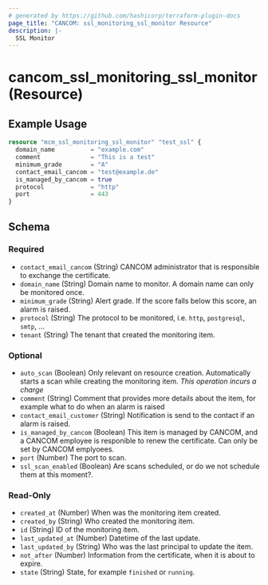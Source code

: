 ```yaml
---
# generated by https://github.com/hashicorp/terraform-plugin-docs
page_title: "CANCOM: ssl_monitoring_ssl_monitor Resource"
description: |-
  SSL Monitor
---
```


# cancom_ssl_monitoring_ssl_monitor (Resource)

## Example Usage

```terraform
resource "mcm_ssl_monitoring_ssl_monitor" "test_ssl" {
  domain_name          = "example.com"
  comment              = "This is a test"
  minimum_grade        = "A"
  contact_email_cancom = "test@example.de"
  is_managed_by_cancom = true
  protocol             = "http"
  port                 = 443
}
```


<!-- schema generated by tfplugindocs -->
## Schema

### Required

- `contact_email_cancom` (String) CANCOM administrator that is responsible to exchange the certificate.
- `domain_name` (String) Domain name to monitor. A domain name can only be monitored once.
- `minimum_grade` (String) Alert grade. If the score falls below this score, an alarm is raised.
- `protocol` (String) The protocol to be monitored, i.e. `http`, `postgresql`, `smtp`, ...
- `tenant` (String) The tenant that created the monitoring item.

### Optional

- `auto_scan` (Boolean) Only relevant on resource creation. Automatically starts a scan while creating the monitoring item. *This operation incurs a charge*
- `comment` (String) Comment that provides more details about the item, for example what to do when an alarm is raised
- `contact_email_customer` (String) Notification is send to the contact if an alarm is raised.
- `is_managed_by_cancom` (Boolean) This item is managed by CANCOM, and a CANCOM employee is responible to renew the certificate. Can only be set by CANCOM emplyoees.
- `port` (Number) The port to scan.
- `ssl_scan_enabled` (Boolean) Are scans scheduled, or do we not schedule them at this moment?.

### Read-Only

- `created_at` (Number) When was the monitoring item created.
- `created_by` (String) Who created the monitoring item.
- `id` (String) ID of the monitoring item.
- `last_updated_at` (Number) Datetime of the last update.
- `last_updated_by` (String) Who was the last principal to update the item.
- `not_after` (Number) Information from the certificate, when it is about to expire.
- `state` (String) State, for example `finished` or `running`.
